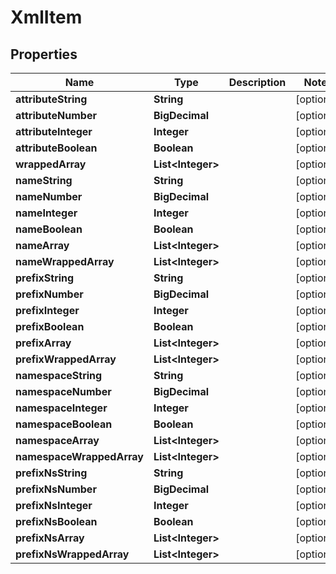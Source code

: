 

# XmlItem


## Properties

| Name | Type | Description | Notes |
|------------ | ------------- | ------------- | -------------|
|**attributeString** | **String** |  |  [optional] |
|**attributeNumber** | **BigDecimal** |  |  [optional] |
|**attributeInteger** | **Integer** |  |  [optional] |
|**attributeBoolean** | **Boolean** |  |  [optional] |
|**wrappedArray** | **List&lt;Integer&gt;** |  |  [optional] |
|**nameString** | **String** |  |  [optional] |
|**nameNumber** | **BigDecimal** |  |  [optional] |
|**nameInteger** | **Integer** |  |  [optional] |
|**nameBoolean** | **Boolean** |  |  [optional] |
|**nameArray** | **List&lt;Integer&gt;** |  |  [optional] |
|**nameWrappedArray** | **List&lt;Integer&gt;** |  |  [optional] |
|**prefixString** | **String** |  |  [optional] |
|**prefixNumber** | **BigDecimal** |  |  [optional] |
|**prefixInteger** | **Integer** |  |  [optional] |
|**prefixBoolean** | **Boolean** |  |  [optional] |
|**prefixArray** | **List&lt;Integer&gt;** |  |  [optional] |
|**prefixWrappedArray** | **List&lt;Integer&gt;** |  |  [optional] |
|**namespaceString** | **String** |  |  [optional] |
|**namespaceNumber** | **BigDecimal** |  |  [optional] |
|**namespaceInteger** | **Integer** |  |  [optional] |
|**namespaceBoolean** | **Boolean** |  |  [optional] |
|**namespaceArray** | **List&lt;Integer&gt;** |  |  [optional] |
|**namespaceWrappedArray** | **List&lt;Integer&gt;** |  |  [optional] |
|**prefixNsString** | **String** |  |  [optional] |
|**prefixNsNumber** | **BigDecimal** |  |  [optional] |
|**prefixNsInteger** | **Integer** |  |  [optional] |
|**prefixNsBoolean** | **Boolean** |  |  [optional] |
|**prefixNsArray** | **List&lt;Integer&gt;** |  |  [optional] |
|**prefixNsWrappedArray** | **List&lt;Integer&gt;** |  |  [optional] |



